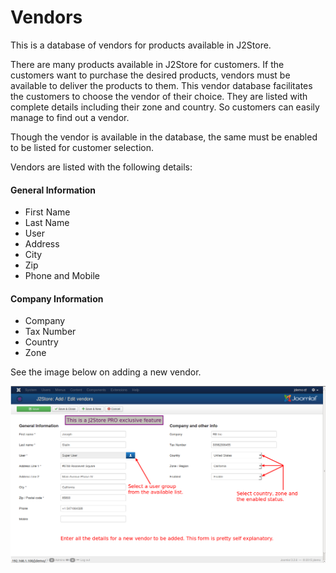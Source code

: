 # Vendors

This is a database of vendors for products available in J2Store.

There are many products available in J2Store for customers. If the customers want to purchase the desired products, vendors must be available to deliver the products to them. This vendor database facilitates the customers to choose the vendor of their choice. They are listed with complete details including their zone and country. So customers can easily manage to find out a vendor.

Though the vendor is available in the database, the same must be enabled to be listed for customer selection.

Vendors are listed with the following details:
#### General Information
* First Name
* Last Name
* User
* Address
* City
* Zip
* Phone and Mobile

#### Company Information
* Company
* Tax Number
* Country
* Zone

See the image below on adding a new vendor.

![Vendor Add New](./assets/images/vendor_add_new.png)